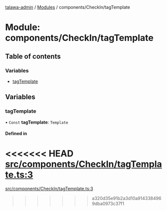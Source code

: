 [talawa-admin](../README.md) / [Modules](../modules.md) / components/CheckIn/tagTemplate

# Module: components/CheckIn/tagTemplate

## Table of contents

### Variables

- [tagTemplate](components_CheckIn_tagTemplate.md#tagtemplate)

## Variables

### tagTemplate

• `Const` **tagTemplate**: `Template`

#### Defined in

<<<<<<< HEAD
[src/components/CheckIn/tagTemplate.ts:3](https://github.com/PalisadoesFoundation/talawa-admin/blob/12d9229/src/components/CheckIn/tagTemplate.ts#L3)
=======
[src/components/CheckIn/tagTemplate.ts:3](https://github.com/PalisadoesFoundation/talawa-admin/blob/b619a0d/src/components/CheckIn/tagTemplate.ts#L3)
>>>>>>> a320d35e91b2a3d10a9143384969dba0973c37f1

